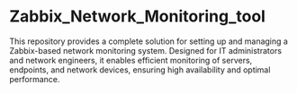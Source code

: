 # Zabbix_Network_Monitoring_tool
This repository provides a complete solution for setting up and managing a Zabbix-based network monitoring system. Designed for IT administrators and network engineers, it enables efficient monitoring of servers, endpoints, and network devices, ensuring high availability and optimal performance. 
